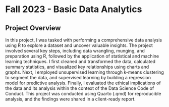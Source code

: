 # Fall 2023 - Basic Data Analytics
## Project Overview
In this project, I was tasked with performing a comprehensive data analysis using R to explore a dataset and uncover valuable insights. The project involved several key steps, including data wrangling, munging, and preparation using R, followed by the application of statistical and machine learning techniques. I first cleaned and transformed the data, calculated summary statistics, and visualized key relationships using charts and graphs. Next, I employed unsupervised learning through k-means clustering to segment the data, and supervised learning by building a regression model for predictive analysis. Finally, I evaluated the ethical implications of the data and its analysis within the context of the Data Science Code of Conduct. This project was conducted using Quarto (.qmd) for reproducible analysis, and the findings were shared in a client-ready report.
